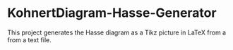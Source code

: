 # KohnertDiagram-Hasse-Generator
This project generates the Hasse diagram as a Tikz picture in LaTeX from a from a text file.
